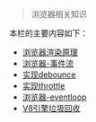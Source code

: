 > 浏览器相关知识

本栏的主要内容如下：
- [浏览器渲染原理](render)
- [浏览器-事件流](eventstream)
- [实现debounce](debounce)
- [实现throttle](throttle)
- [浏览器-eventloop](eventloop)
- [V8引擎垃圾回收](collectgarbage)